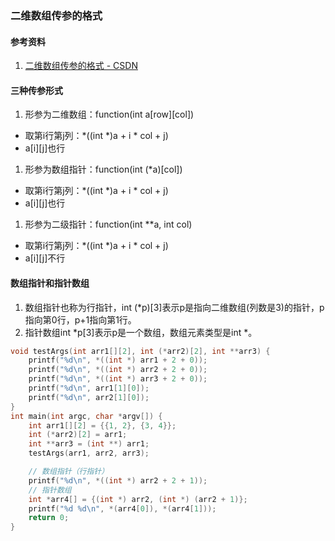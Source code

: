 ### 二维数组传参的格式

#### 参考资料
1. [二维数组传参的格式 - CSDN](https://blog.csdn.net/qq_43868654/article/details/84641383)

#### 三种传参形式
1. 形参为二维数组：function(int a\[row]\[col])
  * 取第i行第j列：*((int *)a + i * col + j)
  * a\[i]\[j]也行
1. 形参为数组指针：function(int (*a)\[col])
  * 取第i行第j列：*((int *)a + i * col + j)
  * a\[i]\[j]也行
1. 形参为二级指针：function(int **a, int col)
  * 取第i行第j列：*((int *)a + i * col + j)
  * a\[i]\[j]不行
  
#### 数组指针和指针数组
1. 数组指针也称为行指针，int (*p)\[3]表示p是指向二维数组(列数是3)的指针，p指向第0行，p+1指向第1行。
1. 指针数组int *p\[3]表示p是一个数组，数组元素类型是int *。
  
```c
void testArgs(int arr1[][2], int (*arr2)[2], int **arr3) {
    printf("%d\n", *((int *) arr1 + 2 + 0));
    printf("%d\n", *((int *) arr2 + 2 + 0));
    printf("%d\n", *((int *) arr3 + 2 + 0));
    printf("%d\n", arr1[1][0]);
    printf("%d\n", arr2[1][0]);
}
int main(int argc, char *argv[]) {
    int arr1[][2] = {{1, 2}, {3, 4}};
    int (*arr2)[2] = arr1;
    int **arr3 = (int **) arr1;
    testArgs(arr1, arr2, arr3);

    // 数组指针（行指针）
    printf("%d\n", *((int *) arr2 + 2 + 1));
    // 指针数组
    int *arr4[] = {(int *) arr2, (int *) (arr2 + 1)};
    printf("%d %d\n", *(arr4[0]), *(arr4[1]));
    return 0;
}
```





















